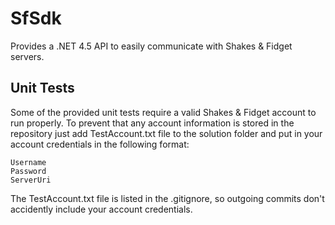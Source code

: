 SfSdk
=====

Provides a .NET 4.5 API to easily communicate with Shakes &amp; Fidget servers.

Unit Tests
----------

Some of the provided unit tests require a valid Shakes &amp; Fidget account to run properly. To prevent that any account information is stored in the repository just add TestAccount.txt file to the solution folder and put in your account credentials in the following format:
```
Username
Password
ServerUri
```
The TestAccount.txt file is listed in the .gitignore, so outgoing commits don't accidently include your account credentials.
